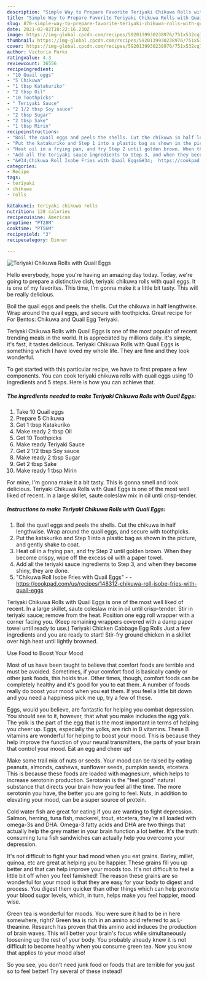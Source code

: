 ```yaml
---
description: "Simple Way to Prepare Favorite Teriyaki Chikuwa Rolls with Quail Eggs"
title: "Simple Way to Prepare Favorite Teriyaki Chikuwa Rolls with Quail Eggs"
slug: 870-simple-way-to-prepare-favorite-teriyaki-chikuwa-rolls-with-quail-eggs
date: 2021-02-02T10:22:16.230Z
image: https://img-global.cpcdn.com/recipes/5920139930238976/751x532cq70/teriyaki-chikuwa-rolls-with-quail-eggs-recipe-main-photo.jpg
thumbnail: https://img-global.cpcdn.com/recipes/5920139930238976/751x532cq70/teriyaki-chikuwa-rolls-with-quail-eggs-recipe-main-photo.jpg
cover: https://img-global.cpcdn.com/recipes/5920139930238976/751x532cq70/teriyaki-chikuwa-rolls-with-quail-eggs-recipe-main-photo.jpg
author: Victoria Parks
ratingvalue: 4.3
reviewcount: 36556
recipeingredient:
- "10 Quail eggs"
- "5 Chikuwa"
- "1 tbsp Katakuriko"
- "2 tbsp Oil"
- "10 Toothpicks"
- " Teriyaki Sauce"
- "2 1/2 tbsp Soy sauce"
- "2 tbsp Sugar"
- "2 tbsp Sake"
- "1 tbsp Mirin"
recipeinstructions:
- "Boil the quail eggs and peels the shells. Cut the chikuwa in half lengthwise. Wrap around the quail eggs, and secure with toothpicks."
- "Put the katakuriko and Step 1 into a plastic bag as shown in the picture, and gently shake to coat."
- "Heat oil in a frying pan, and fry Step 2 until golden brown. When they become crispy, wipe off the excess oil with a paper towel."
- "Add all the teriyaki sauce ingredients to Step 3, and when they become shiny, they are done."
- "&#34;Chikuwa Roll Isobe Fries with Quail Eggs&#34;  https://cookpad.com/us/recipes/148312-chikuwa-roll-isobe-fries-with-quail-eggs"
categories:
- Recipe
tags:
- teriyaki
- chikuwa
- rolls

katakunci: teriyaki chikuwa rolls 
nutrition: 128 calories
recipecuisine: American
preptime: "PT28M"
cooktime: "PT56M"
recipeyield: "3"
recipecategory: Dinner

---
```



![Teriyaki Chikuwa Rolls with Quail Eggs](https://img-global.cpcdn.com/recipes/5920139930238976/751x532cq70/teriyaki-chikuwa-rolls-with-quail-eggs-recipe-main-photo.jpg)

Hello everybody, hope you're having an amazing day today. Today, we're going to prepare a distinctive dish, teriyaki chikuwa rolls with quail eggs. It is one of my favorites. This time, I'm gonna make it a little bit tasty. This will be really delicious.

Boil the quail eggs and peels the shells. Cut the chikuwa in half lengthwise. Wrap around the quail eggs, and secure with toothpicks. Great recipe for For Bentos: Chikuwa and Quail Egg Teriyaki.

Teriyaki Chikuwa Rolls with Quail Eggs is one of the most popular of recent trending meals in the world. It is appreciated by millions daily. It's simple, it's fast, it tastes delicious. Teriyaki Chikuwa Rolls with Quail Eggs is something which I have loved my whole life. They are fine and they look wonderful.


To get started with this particular recipe, we have to first prepare a few components. You can cook teriyaki chikuwa rolls with quail eggs using 10 ingredients and 5 steps. Here is how you can achieve that.

<!--inarticleads1-->

##### The ingredients needed to make Teriyaki Chikuwa Rolls with Quail Eggs:

1. Take 10 Quail eggs
1. Prepare 5 Chikuwa
1. Get 1 tbsp Katakuriko
1. Make ready 2 tbsp Oil
1. Get 10 Toothpicks
1. Make ready  Teriyaki Sauce
1. Get 2 1/2 tbsp Soy sauce
1. Make ready 2 tbsp Sugar
1. Get 2 tbsp Sake
1. Make ready 1 tbsp Mirin


For mine, I&#39;m gonna make it a bit tasty. This is gonna smell and look delicious. Teriyaki Chikuwa Rolls with Quail Eggs is one of the most well liked of recent. In a large skillet, saute coleslaw mix in oil until crisp-tender. 

<!--inarticleads2-->

##### Instructions to make Teriyaki Chikuwa Rolls with Quail Eggs:

1. Boil the quail eggs and peels the shells. Cut the chikuwa in half lengthwise. Wrap around the quail eggs, and secure with toothpicks.
1. Put the katakuriko and Step 1 into a plastic bag as shown in the picture, and gently shake to coat.
1. Heat oil in a frying pan, and fry Step 2 until golden brown. When they become crispy, wipe off the excess oil with a paper towel.
1. Add all the teriyaki sauce ingredients to Step 3, and when they become shiny, they are done.
1. &#34;Chikuwa Roll Isobe Fries with Quail Eggs&#34; -  - https://cookpad.com/us/recipes/148312-chikuwa-roll-isobe-fries-with-quail-eggs


Teriyaki Chikuwa Rolls with Quail Eggs is one of the most well liked of recent. In a large skillet, saute coleslaw mix in oil until crisp-tender. Stir in teriyaki sauce; remove from the heat. Position one egg roll wrapper with a corner facing you. (Keep remaining wrappers covered with a damp paper towel until ready to use.) Teriyaki Chicken Cabbage Egg Rolls Just a few ingredients and you are ready to start! Stir-fry ground chicken in a skillet over high heat until lightly browned. 

Use Food to Boost Your Mood


Most of us have been taught to believe that comfort foods are terrible and must be avoided. Sometimes, if your comfort food is basically candy or other junk foods, this holds true. Other times, though, comfort foods can be completely healthy and it's good for you to eat them. A number of foods really do boost your mood when you eat them. If you feel a little bit down and you need a happiness pick me up, try a few of these.

Eggs, would you believe, are fantastic for helping you combat depression. You should see to it, however, that what you make includes the egg yolk. The yolk is the part of the egg that is the most important in terms of helping you cheer up. Eggs, especially the yolks, are rich in B vitamins. These B vitamins are wonderful for helping to boost your mood. This is because they help improve the function of your neural transmitters, the parts of your brain that control your mood. Eat an egg and cheer up!

Make some trail mix of nuts or seeds. Your mood can be raised by eating peanuts, almonds, cashews, sunflower seeds, pumpkin seeds, etcetera. This is because these foods are loaded with magnesium, which helps to increase serotonin production. Serotonin is the "feel good" natural substance that directs your brain how you feel all the time. The more serotonin you have, the better you are going to feel. Nuts, in addition to elevating your mood, can be a super source of protein.

Cold water fish are great for eating if you are wanting to fight depression. Salmon, herring, tuna fish, mackerel, trout, etcetera, they're all loaded with omega-3s and DHA. Omega-3 fatty acids and DHA are two things that actually help the grey matter in your brain function a lot better. It's the truth: consuming tuna fish sandwiches can actually help you overcome your depression. 

It's not difficult to fight your bad mood when you eat grains. Barley, millet, quinoa, etc are great at helping you be happier. These grains fill you up better and that can help improve your moods too. It's not difficult to feel a little bit off when you feel famished! The reason these grains are so wonderful for your mood is that they are easy for your body to digest and process. You digest them quicker than other things which can help promote your blood sugar levels, which, in turn, helps make you feel happier, mood wise.

Green tea is wonderful for moods. You were sure it had to be in here somewhere, right? Green tea is rich in an amino acid referred to as L-theanine. Research has proven that this amino acid induces the production of brain waves. This will better your brain's focus while simultaneously loosening up the rest of your body. You probably already knew it is not difficult to become healthy when you consume green tea. Now you know that applies to your mood also!

So you see, you don't need junk food or foods that are terrible for you just so to feel better! Try several of these instead!


